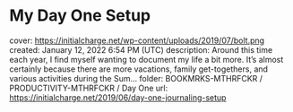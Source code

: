 # My Day One Setup

cover: https://initialcharge.net/wp-content/uploads/2019/07/bolt.png
created: January 12, 2022 6:54 PM (UTC)
description: Around this time each year, I find myself wanting to document my life a bit more. It’s almost certainly because there are more vacations, family get-togethers, and various activities during the Sum…
folder: BOOKMRKS-MTHRFCKR / PRODUCTIVITY-MTHRFCKR / Day One
url: https://initialcharge.net/2019/06/day-one-journaling-setup